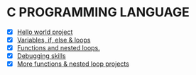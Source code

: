 # C PROGRAMMING LANGUAGE

- [X] [Hello world project](0x00-hello_world)
- [X] [Variables, if, else & loops](0x01-variables_if_else_while)
- [X] [Functions and nested loops.](0x02-functions_nested_loops)
- [X] [Debugging skills](0x03-debugging)
- [X] [More functions & nested loop projects](0x04-more_functions_nested_loops)
